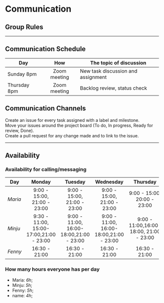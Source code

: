 # Communication

## Group Rules

<!-- any general rules you'd like to set for your group? -->

---

## Communication Schedule

| Day          |     How      | The topic of discussion            |
| ------------ | :----------: | ---------------------------------- |
| Sunday 8pm   | Zoom meeting | New task discussion and assignment |
| Thursday 8pm | Zoom meeting | Backlog review, status check       |

## Communication Channels

Create an issue for every task assigned with a label and milestone.  
Move your issues around the project board (To do, In progress, Ready for review,
Done).  
Create a pull request for any change made and to link to the issue.

---

## Availability

### Availability for calling/messaging

| Day     |                 Monday                  |                 Tuesday                 |                Wednesday                |                Thursday                 |           Friday            |   Saturday    |    Sunday    |
| ------- | :-------------------------------------: | :-------------------------------------: | :-------------------------------------: | :-------------------------------------: | :-------------------------: | :-----------: | :----------: |
| _Maria_ |       9:00 - 15:00, 21:00 - 23:00       |       9:00 - 15:00, 21:00 - 23:00       |       9:00 - 15:00, 21:00 - 23:00       |       9:00 - 15:00, 20:00 - 23:00       | 9:00 - 15:00, 21:00 - 23:00 | not available | 20:00 -23:00 |
| _Minju_ | 9:30 - 11:00, 15:00-17:00,21:00 - 23:00 | 9:00 - 11:00, 16:00-18:00,21:00 - 23:00 | 9:00 - 11:00, 16:00-18:00,21:00 - 23:00 | 9:00 - 11:00,16:00-18:00, 21:00 - 23:00 |        not available        | not available | 20:00 -21:30 |
| _Fenny_ |              16:30 - 21:00              |              16:30 - 21:00              |              16:30 - 21:00              |              16:30 - 21:00              |        16:30 - 21:00        | 09:00 - 11:00 | 20:00 -22:00 |

### How many hours everyone has per day

- Maria: _6h_;
- Minju: _5h_;
- Fenny: _5h_;
- name: _4h_;
